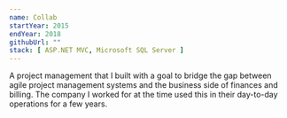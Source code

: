 ```yaml
---
name: Collab
startYear: 2015
endYear: 2018
githubUrl: ""
stack: [ ASP.NET MVC, Microsoft SQL Server ]
---
```


A project management that I built with a goal to bridge the gap between agile project management systems and the
business side of finances and billing. The company I worked for at the time used this in their day-to-day operations
for a few years.
